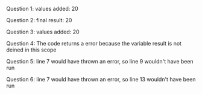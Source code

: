 Question 1: values added: 20

Question 2: final result: 20

Question 3: values added: 20

Question 4: The code returns a error because the variable result is not deined in this scope

Question 5: line 7 would have thrown an error, so line 9 wouldn't have been run

Question 6: line 7 would have thrown an error, so line 13 wouldn't have been run